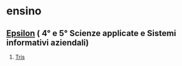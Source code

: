 # ensino

## <a href="https://github.com/paoli7612/ensino/tree/main/Epsilon">Epsilon</a> ( 4° e 5° Scienze applicate e Sistemi informativi aziendali)
1. <a href="https://github.com/paoli7612/ensino/tree/main/Epsilon/Tris">Tris</a>
